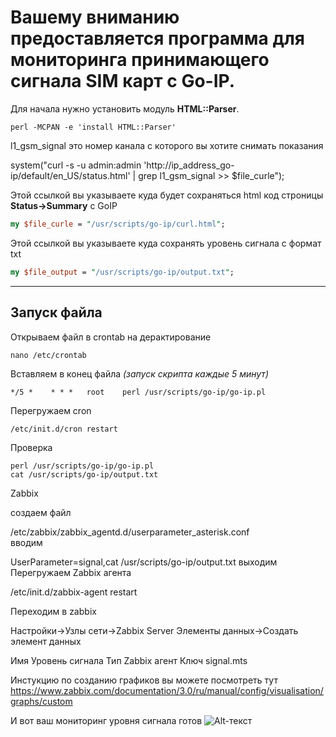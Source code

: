 Вашему вниманию предоставляется программа для мониторинга принимающего сигнала SIM карт с Go-IP.
===========

Для начала нужно установить модуль **HTML::Parser**.

```
perl -MCPAN -e 'install HTML::Parser'
```

l1_gsm_signal это номер канала с которого вы хотите снимать показания 

system("curl -s -u admin:admin 'http://ip_address_go-ip/default/en_US/status.html' | grep l1_gsm_signal >> $file_curle");

Этой ссылкой вы указываете куда будет сохраняться html код строницы **Status->Summary** с GoIP
```perl 
my $file_curle = "/usr/scripts/go-ip/curl.html";
```
Этой ссылкой вы указываете куда сохранять уровень сигнала с формат txt
```perl 
my $file_output = "/usr/scripts/go-ip/output.txt"; 
```
____
Запуск файла
-----------
Открываем файл в crontab на дерактирование 
```
nano /etc/crontab
```
Вставляем в конец файла *(запуск скрипта каждые 5 минут)*
```
*/5 *    * * *   root    perl /usr/scripts/go-ip/go-ip.pl
```
Перегружаем cron
```
/etc/init.d/cron restart 
```
Проверка
```
perl /usr/scripts/go-ip/go-ip.pl
cat /usr/scripts/go-ip/output.txt
```

Zabbix

создаем файл

/etc/zabbix/zabbix_agentd.d/userparameter_asterisk.conf  
вводим

UserParameter=signal,cat /usr/scripts/go-ip/output.txt
выходим
Перегружаем Zabbix агента

/etc/init.d/zabbix-agent restart


Переходим в zabbix

Настройки->Узлы сети->Zabbix Server
Элементы данных->Создать элемент данных

Имя Уровень сигнала 
Тип Zabbix агент
Ключ signal.mts



Инстукцию по созданию графиков вы можете посмотреть тут
https://www.zabbix.com/documentation/3.0/ru/manual/config/visualisation/graphs/custom

И вот ваш мониторинг уровня сигнала готов
![Alt-текст](https://i.ibb.co/gghZ51Q/zabbix.png)
